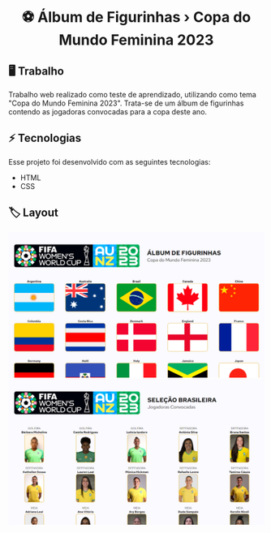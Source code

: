 <h1 align="center"> ⚽ Álbum de Figurinhas › Copa do Mundo Feminina 2023</h1>

## 🖥️ Trabalho

Trabalho web realizado como teste de aprendizado, utilizando como tema "Copa do Mundo Feminina 2023". Trata-se de um álbum de figurinhas contendo as jogadoras convocadas para a copa deste ano.

## ⚡ Tecnologias

Esse projeto foi desenvolvido com as seguintes tecnologias:

- HTML
- CSS
  
## 🏷️ Layout

<p align="center">
<img alt="Preview" src="./assets/layout-01.png">
<img alt="Preview" src="./assets/layout-02.png">
</p>
